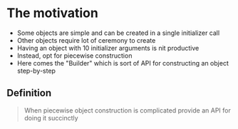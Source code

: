 # The motivation
* Some objects are simple and can be created in a single initializer call
* Other objects require lot of ceremony to create
* Having an object with 10 initializer arguments is nit productive
* Instead, opt for piecewise construction
* Here comes the "Builder" which is sort of API for constructing an object step-by-step


## Definition 
> When piecewise object construction is complicated provide an API for doing it succinctly
